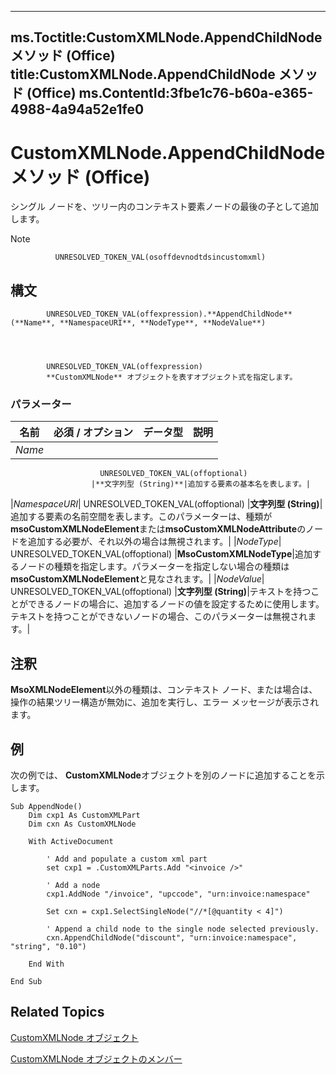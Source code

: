 

---
ms.Toctitle:CustomXMLNode.AppendChildNode メソッド (Office)
title:CustomXMLNode.AppendChildNode メソッド (Office)
ms.ContentId:3fbe1c76-b60a-e365-4988-4a94a52e1fe0
---
# CustomXMLNode.AppendChildNode メソッド (Office)




シングル ノードを、ツリー内のコンテキスト要素ノードの最後の子として追加します。

>[!NOTE]
>
              UNRESOLVED_TOKEN_VAL(osoffdevnodtdsincustomxml)
            





## 構文

            UNRESOLVED_TOKEN_VAL(offexpression).**AppendChildNode**(**Name**, **NamespaceURI**, **NodeType**, **NodeValue**)




            UNRESOLVED_TOKEN_VAL(offexpression)
            **CustomXMLNode** オブジェクトを表すオブジェクト式を指定します。

### パラメーター

|**名前**|**必須 / オプション**|**データ型**|**説明**|
|---|---|---|---|
|*Name*|
                        UNRESOLVED_TOKEN_VAL(offoptional)
                      |**文字列型 (String)**|追加する要素の基本名を表します。|
|*NamespaceURI*|
                        UNRESOLVED_TOKEN_VAL(offoptional)
                      |**文字列型 (String)**|追加する要素の名前空間を表します。このパラメーターは、種類が**msoCustomXMLNodeElement**または**msoCustomXMLNodeAttribute**のノードを追加する必要が、それ以外の場合は無視されます。|
|*NodeType*|
                        UNRESOLVED_TOKEN_VAL(offoptional)
                      |**MsoCustomXMLNodeType**|追加するノードの種類を指定します。パラメーターを指定しない場合の種類は**msoCustomXMLNodeElement**と見なされます。|
|*NodeValue*|
                        UNRESOLVED_TOKEN_VAL(offoptional)
                      |**文字列型 (String)**|テキストを持つことができるノードの場合に、追加するノードの値を設定するために使用します。テキストを持つことができないノードの場合、このパラメーターは無視されます。|





## 注釈
**MsoXMLNodeElement**以外の種類は、コンテキスト ノード、または場合は、操作の結果ツリー構造が無効に、追加を実行し、エラー メッセージが表示されます。



## 例
次の例では、 **CustomXMLNode**オブジェクトを別のノードに追加することを示します。

```vba
Sub AppendNode() 
    Dim cxp1 As CustomXMLPart 
    Dim cxn As CustomXMLNode 
 
    With ActiveDocument 
 
        ' Add and populate a custom xml part 
        set cxp1 = .CustomXMLParts.Add "<invoice />" 
         
        ' Add a node 
        cxp1.AddNode "/invoice", "upccode", "urn:invoice:namespace" 
                        
        Set cxn = cxp1.SelectSingleNode("//*[@quantity < 4]")  
 
        ' Append a child node to the single node selected previously. 
        cxn.AppendChildNode("discount", "urn:invoice:namespace", "string", "0.10")          
                         
    End With 
     
End Sub
```




## Related Topics

[CustomXMLNode オブジェクト](e90213f5-6d62-52d8-3043-2399eaa5aaba.md)

[CustomXMLNode オブジェクトのメンバー](fbf957c8-40b8-2f75-fcc8-db0ed6e18438.md)





